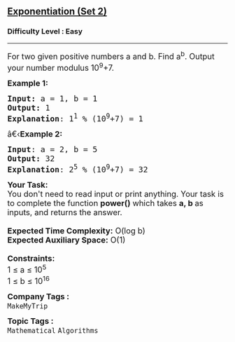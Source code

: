 <h2><a href="https://practice.geeksforgeeks.org/problems/abset-25327/1">Exponentiation (Set 2)</a></h2><h3>Difficulty Level : Easy</h3><hr><div class="problems_problem_content__Xm_eO"><p><span style="font-size:18px">For two given positive numbers a and b. Find a<sup>b</sup>. Output your number modulus 10<sup>9</sup>+7.</span></p>

<p><span style="font-size:18px"><strong>Example 1:</strong></span></p>

<pre><span style="font-size:18px"><strong>Input: </strong>a = 1, b = 1
<strong>Output:</strong> 1
<strong>Explanation</strong>: 1<sup>1</sup>&nbsp;% (10<sup>9</sup>+7) = 1
</span></pre>

<p><span style="font-size:18px">â€‹<strong>Example 2:</strong></span></p>

<pre><span style="font-size:18px"><strong>Input</strong>: a = 2, b = 5
<strong>Output:</strong> 32
<strong>Explanation</strong>: 2<sup>5</sup>&nbsp;% (10<sup>9</sup>+7) = 32</span></pre>

<p><span style="font-size:18px"><strong>Your Task:&nbsp;&nbsp;</strong><br>
You don't need to read input or print anything. Your task is to complete the function&nbsp;<strong>power()</strong>&nbsp;which takes <strong>a, b&nbsp;</strong>as inputs, and returns the answer.<br>
<br>
<strong>Expected Time Complexity:</strong>&nbsp;O(log b)<br>
<strong>Expected Auxiliary Space:</strong>&nbsp;O(1)<br>
<br>
<strong>Constraints:</strong><br>
1 ≤&nbsp;a ≤ 10<sup>5</sup><br>
1 ≤ b ≤ 10<sup>16</sup></span></p>
</div><p><span style=font-size:18px><strong>Company Tags : </strong><br><code>MakeMyTrip</code>&nbsp;<br><p><span style=font-size:18px><strong>Topic Tags : </strong><br><code>Mathematical</code>&nbsp;<code>Algorithms</code>&nbsp;